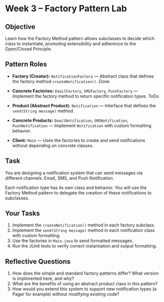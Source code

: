 # Week 3 – Factory Pattern Lab

## Objective
Learn how the Factory Method pattern allows subclasses to decide which class to instantiate, promoting extensibility and adherence to the Open/Closed Principle.

## Pattern Roles
- **Factory (Creator):** `NotificationFactory` — Abstract class that defines the factory method `createNotification()`. Done


- **Concrete Factories:** `EmailFactory`, `SMSFactory`, `PushFactory` — Implement the factory method to return specific notification types.
ToDo

- **Product (Abstract Product):** `Notification` — Interface that defines the `send(String message)` method.
- **Concrete Products:** `EmailNotification`, `SMSNotification`, `PushNotification` — Implement `Notification` with custom formatting behavior.
- **Client:** `Main` — Uses the factories to create and send notifications without depending on concrete classes.

## Task
You are designing a notification system that can send messages via different channels: Email, SMS, and Push Notification.

Each notification type has its own class and behavior. You will use the Factory Method pattern to delegate the creation of these notifications to subclasses.

## Your Tasks
1. Implement the `createNotification()` method in each factory subclass.
2. Implement the `send(String message)` method in each notification class with custom formatting.
3. Use the factories in `Main.java` to send formatted messages.
4. Run the JUnit tests to verify correct instantiation and output formatting.

## Reflective Questions
1. How does the simple and standard factory patterns differ? What version is implimented here, and why?
2. What are the benefits of using an abstract product class in this pattern?
3. How would you extend this system to support new notification types (a Pager for example) without modifying existing code?